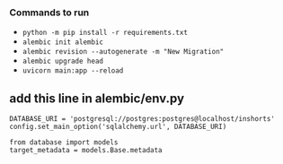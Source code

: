 ### Commands to run

- `python -m pip install -r requirements.txt`
- `alembic init alembic`
- `alembic revision --autogenerate -m "New Migration"`
- `alembic upgrade head`
- `uvicorn main:app --reload`

## add this line in alembic/env.py
```
DATABASE_URI = 'postgresql://postgres:postgres@localhost/inshorts'
config.set_main_option('sqlalchemy.url', DATABASE_URI)

from database import models
target_metadata = models.Base.metadata
```